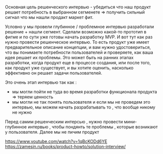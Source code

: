 Основная цель решенческого интервью - убедиться что наш продукт решает потребность в выбранном сегменете => получить сильный сигнал что мы нашли продакт маркет фит. 

Условно у мы провели глубинное / проблемное интервью разработали решение + нашли сегмент. Сделали возможно какой-то прототип в фигме и по сути уже готовы начать разработку MVP. И вот тут как раз нужно провести решенческое интервью. То есть продукт уже имеет предварительное описание концепции, и вам нужно удостовериться, что вы понимаете потребности пользователей и проверяете, как ваша идея решает их проблемы. Это может быть на ранних этапах разработки, когда продукт еще в процессе создания, или после того, как продукт уже существует, и вы хотите оценить, насколько эффективно он решает задачи пользователей.

Это очень этап интервью так как : 
- мы могли пойти не туда во время разработки функционала продукта => теряем ценность
- мы могли не так понять пользователя 
и если мы не проведем это интервью,  мы можем начать разрабатывать то , что вообще никому не нужно 

Перед самим решенческим интерсью , нужно провести мини-глубинное интервью , чтобы пондянть те проблемы , которые возникают у пользователя. Далее мы не пичим продукт 


https://www.youtube.com/watch?v=1qBcKODd6YE
https://zamesin.ru/books/product-howto/solution-interview/